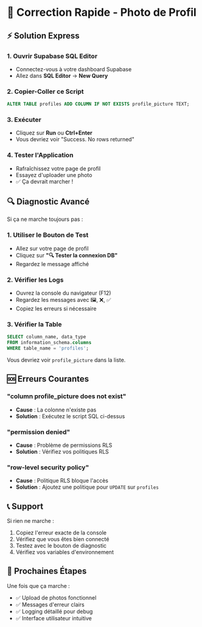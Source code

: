 # 🚀 Correction Rapide - Photo de Profil

## ⚡ Solution Express

### 1. Ouvrir Supabase SQL Editor
- Connectez-vous à votre dashboard Supabase
- Allez dans **SQL Editor** → **New Query**

### 2. Copier-Coller ce Script
```sql
ALTER TABLE profiles ADD COLUMN IF NOT EXISTS profile_picture TEXT;
```

### 3. Exécuter
- Cliquez sur **Run** ou **Ctrl+Enter**
- Vous devriez voir "Success. No rows returned"

### 4. Tester l'Application
- Rafraîchissez votre page de profil
- Essayez d'uploader une photo
- ✅ Ça devrait marcher !

## 🔍 Diagnostic Avancé

Si ça ne marche toujours pas :

### 1. Utiliser le Bouton de Test
- Allez sur votre page de profil
- Cliquez sur **"🔍 Tester la connexion DB"**
- Regardez le message affiché

### 2. Vérifier les Logs
- Ouvrez la console du navigateur (F12)
- Regardez les messages avec 🖼️, ❌, ✅
- Copiez les erreurs si nécessaire

### 3. Vérifier la Table
```sql
SELECT column_name, data_type 
FROM information_schema.columns 
WHERE table_name = 'profiles';
```

Vous devriez voir `profile_picture` dans la liste.

## 🆘 Erreurs Courantes

### "column profile_picture does not exist"
- **Cause** : La colonne n'existe pas
- **Solution** : Exécutez le script SQL ci-dessus

### "permission denied"
- **Cause** : Problème de permissions RLS
- **Solution** : Vérifiez vos politiques RLS

### "row-level security policy"
- **Cause** : Politique RLS bloque l'accès
- **Solution** : Ajoutez une politique pour `UPDATE` sur `profiles`

## 📞 Support

Si rien ne marche :
1. Copiez l'erreur exacte de la console
2. Vérifiez que vous êtes bien connecté
3. Testez avec le bouton de diagnostic
4. Vérifiez vos variables d'environnement

## 🎯 Prochaines Étapes

Une fois que ça marche :
- ✅ Upload de photos fonctionnel
- ✅ Messages d'erreur clairs
- ✅ Logging détaillé pour debug
- ✅ Interface utilisateur intuitive

